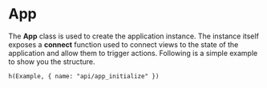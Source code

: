 # App

The **App** class is used to create the application instance. The instance itself exposes a **connect** function used to connect views to the state of the application and allow them to trigger actions. Following is a simple example to show you the structure.

```marksy
h(Example, { name: "api/app_initialize" })
```